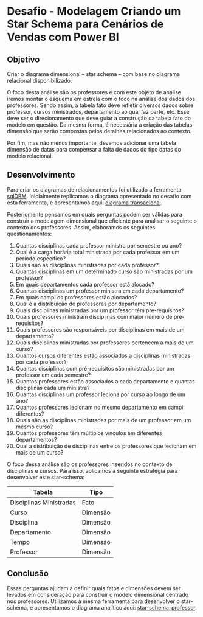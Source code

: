 # Desafio - Modelagem Criando um Star Schema para Cenários de Vendas com Power BI

## Objetivo


Criar o diagrama dimensional – star schema – com base no diagrama relacional disponibilizado.

O foco desta análise são os professores e com este objeto de análise iremos montar o esquema em estrela com o foco na análise dos dados dos professores. Sendo assim, a tabela fato deve refletir diversos dados sobre professor, cursos ministrados, departamento ao qual faz parte, etc. Esse deve ser o direcionamento que deve guiar a construção da tabela fato do modelo em questão.  Da mesma forma, é necessária a criação das tabelas dimensão que serão compostas pelos detalhes relacionados ao contexto.

Por fim, mas não menos importante, devemos adicionar uma tabela dimensão de datas para compensar a falta de dados do tipo datas do modelo relacional.

## Desenvolvimento

Para criar os diagramas de relacionamentos foi utilizado a ferramenta [sqlDBM](https://app.sqldbm.com/). Inicialmente replicamos o diagrama apresentado no desafio com esta ferramenta, e apresentamos aqui: [diagrama transacional](./diagrama_relacionamento_transacional.png).

Posteriomente pensamos em quais perguntas podem ser válidas para construir a modelagem dimensional que eficiente para analisar o seguinte o contexto dos professores. Assim, elaboramos os seguintes questionamentos:

01. Quantas disciplinas cada professor ministra por semestre ou ano?
02. Qual é a carga horária total ministrada por cada professor em um período específico?
03. Quais são as disciplinas ministradas por cada professor?
04. Quantas disciplinas em um determinado curso são ministradas por um professor?
05. Em quais departamentos cada professor está alocado?
06. Quantas disciplinas um professor ministra em cada departamento?
07. Em quais campi os professores estão alocados?
08. Qual é a distribuição de professores por departamento?
09. Quais disciplinas ministradas por um professor têm pré-requisitos?
10. Quais professores ministram disciplinas com maior número de pré-requisitos?
11. Quais professores são responsáveis por disciplinas em mais de um departamento?
12. Quais disciplinas ministradas por professores pertencem a mais de um curso?
13. Quantos cursos diferentes estão associados a disciplinas ministradas por cada professor?
14. Quantas disciplinas com pré-requisitos são ministradas por um professor em cada semestre?
15. Quantos professores estão associados a cada departamento e quantas disciplinas cada um ministra?
16. Quantas disciplinas um professor leciona por curso ao longo de um ano?
17. Quantos professores lecionam no mesmo departamento em campi diferentes?
18. Quais são as disciplinas ministradas por mais de um professor em um mesmo curso?
19. Quantos professores têm múltiplos vínculos em diferentes departamentos?
20. Qual a distribuição de disciplinas entre os professores que lecionam em mais de um curso?

O foco dessa análise são os professores inseridos no contexto de disciplinas e cursos. Para isso, aplicamos a seguinte estratégia para desenvolver este star-schema:

| **Tabela** | **Tipo** |
|--------|------|
| Disciplinas Ministradas | Fato |
| Curso | Dimensão |
| Disciplina | Dimensão |
| Departamento | Dimensão |
| Tempo | Dimensão |
| Professor | Dimensão |

## Conclusão

Essas perguntas ajudam a definir quais fatos e dimensões devem ser levados em consideração para construir o modelo dimensional centrado nos professores. Utilizamos a mesma ferramenta para desenvolver o star-schema, e apresentamos o diagrama analítico aqui: [star-schema_professor](./diagrama_relacionamento_dimensional.png).
